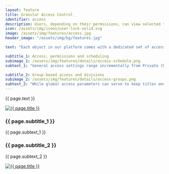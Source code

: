 ```yaml
---
layout: feature
title: Granular Access Control
identifier: access
description: Users, depending on their permissions, can view selected titles and marketing assets, instantly preview, and download. 
icon: /assets/img/icons/user-lock-solid.svg
image: /assets/img/features/access.jpg
header_image: "/assets/img/bg/features.jpg"

text: "Each object in our platform comes with a dedicated set of access settings, giving you full transparency and keeping you in control of which user is currently receiving which degree of access, be it internal or external users. In addition, titles and/or assets can be grouped in order to give specific clients increased access - for instance in order to keep global access restricted and provide download access only to confirmed licensees."

subtitle_1: Access, permissions and scheduling
subimage_1: /assets/img/features/details/access-schedule.png
subtext_1: "General access settings range incrementally from Private (high-level admins only) to Public (public visitors of the client site). For assets, an additional, separate download permission determines whether or not client users (or even visitors) may download the source file. Each parameter can be scheduled to change at a given point in the future, e.g. to coincide with launch dates or license expiries."

subtitle_2: Group-based access and divisions
subimage_2: /assets/img/features/details/access-groups.png
subtext_2: "While global access parameters can serve to keep titles and assets as restricted as needed, privileged access can easily be granted to selected clients simply by grouping both the titles/assets and users while defining increased group-wide access. Even your company's internal divisions can be separated through a dedicated access parameter and allocation of internal users to the appropriate unit."
---
```


<div class="row">
    <div class="col-md-12">
        <div class="service-details mb-40">
            <p>{{ page.text }}</p>
        </div>
    </div>
</div>
<div class="row">
    <div class="col-xl-6 col-lg-12">
        <div class="s-details-img mb-30">
          <a href="{{ page.subimage_1 }}" class="view">
            <img src="{{ page.subimage_1 }}" alt="{{ page.title }}">  
          </a>
        </div>
    </div>
    <div class="col-xl-6 col-lg-12">
        <div class="service-details mb-40">
            <h3>{{ page.subtitle_1 }}</h3>
            <p>{{ page.subtext_1 }}</p>
        </div>
    </div>
</div>
<div class="row">
    <div class="col-xl-6 col-lg-12">
        <div class="service-details mb-40">
            <h3>{{ page.subtitle_2 }}</h3>
            <p>{{ page.subtext_2 }}</p>
        </div>
    </div>
    <div class="col-xl-6 col-lg-12">
        <div class="s-details-img mb-30">
          <a href="{{ page.subimage_2 }}" class="view">
            <img src="{{ page.subimage_2 }}" class="border" alt="{{ page.title }}">
          </a>
        </div>
    </div>
</div>
